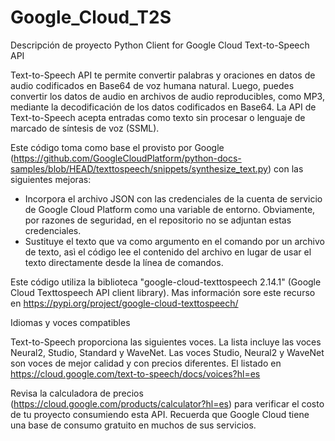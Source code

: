 # Google_Cloud_T2S

Descripción de proyecto
Python Client for Google Cloud Text-to-Speech API

Text-to-Speech API te permite convertir palabras y oraciones en datos de audio codificados en Base64 de voz humana natural. Luego, puedes convertir los datos de audio en archivos de audio reproducibles, como MP3, mediante la decodificación de los datos codificados en Base64. La API de Text-to-Speech acepta entradas como texto sin procesar o lenguaje de marcado de síntesis de voz (SSML).

Este código toma como base el provisto por Google (https://github.com/GoogleCloudPlatform/python-docs-samples/blob/HEAD/texttospeech/snippets/synthesize_text.py) con las siguientes mejoras:

- Incorpora el archivo JSON con las credenciales de la cuenta de servicio de Google Cloud Platform como una variable de entorno. Obviamente, por razones de seguridad, en el repositorio no se adjuntan estas credenciales.
- Sustituye el texto que va como argumento en el comando por un archivo de texto, asì el código lee el contenido del archivo en lugar de usar el texto directamente desde la línea de comandos. 

Este código utiliza la biblioteca "google-cloud-texttospeech 2.14.1" (Google Cloud Texttospeech API client library). Mas información sore este recurso en https://pypi.org/project/google-cloud-texttospeech/

Idiomas y voces compatibles

Text-to-Speech proporciona las siguientes voces. La lista incluye las voces Neural2, Studio, Standard y WaveNet. Las voces Studio, Neural2 y WaveNet son voces de mejor calidad y con precios diferentes. El listado en https://cloud.google.com/text-to-speech/docs/voices?hl=es

Revisa la calculadora de precios (https://cloud.google.com/products/calculator?hl=es) para verificar el costo de tu proyecto consumiendo esta API. Recuerda que Google Cloud tiene una base de consumo gratuito en muchos de sus servicios.
